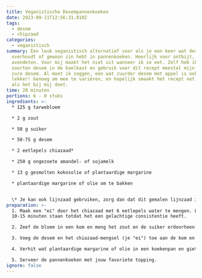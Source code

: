 ```yaml
---
title: Veganistische Desempannenkoeken
date: 2023-09-11T12:56:31.810Z
tags:
  - desem
  - chipzaad
categories:
  - veganistisch
summary: Een leuk veganistisch alternatief voor als je een keer wat desem
  overhoudt of gewoon zin hebt in pannenkoeken. Heerlijk voor ontbijt, lunch of
  avondeten. Voor mij maakt het niet uit wanneer ik ze eet. Zelf heb ik meerdere
  soorten desem in de koelkast en gebruik voor dit recept meestal mijn minst
  zure desem. Al moet ik zeggen, een wat zuurder desem met appel is ook enorm
  lekker! Genoeg om mee te variëren, en hopelijk smaakt het recept net zo goed
  als het bij mij doet.
time: 20 minuten
portions: 6 - 8 stuks
ingredients: >-
  * 125 g tarwebloem

  * 2 g zout

  * 50 g suiker

  * 50-75 g desem

  * 2 eetlepels chiazaad*

  * 250 g ongezoete amandel- of sojamelk

  * 13 g gesmolten kokosolie of plantaardige margarine

  * plantaardige margarine of olie om te bakken


  \* Je kan ook lijnzaad gebruiken, zorg dan dat dit gemalen lijnzaad is. Gebruik hier een vijzel of een keukenmachine voor als het nog niet gemalen is.
preparation: >-
  1. Maak een "ei" door het chiazaad met 6 eetlepels water te mengen. Laat dit
  10-15 minuten staan totdat het een gelachtige consistentie heeft.

  2. Zeef de bloem in een kom en meng het zout en de suiker erdoorheen.

  3. Voeg de desem en het chiazaad-mengsel (je "ei") toe aan de kom en meng goed. Voeg daarna rustig de amandel- of sojamelk toe; blijf ondertussen goed roeren met een garde om klontjes te voorkomen. Roer tot slot de gesmolten kokosolie of plantaardige margarine erdoorheen.

  4. Verhit wat plantaardige margarine of olie in een koekenpan en giet een deel van het beslag in de pan. Bak de pannenkoeken in een paar minuten aan beide kanten goudbruin en gaar.

  5. Serveer de pannenkoeken met jouw favoriete topping.
ignore: false
---
```

